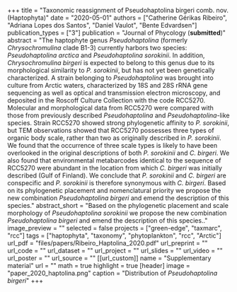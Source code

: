+++
title = "Taxonomic reassignment of Pseudohaptolina birgeri comb. nov. (Haptophyta)"
date = "2020-05-01"
authors = ["Catherine Gérikas Ribeiro", "Adriana Lopes dos Santos", "Daniel Vaulot", "Bente Edvardsen"]
publication_types = ["3"]
publication = "Journal of Phycology (**submitted**)"
abstract = "The haptophyte genus *Pseudohaptolina* (formerly *Chrysochromulina* clade B1-3) currently harbors two species: *Pseudohaptolina arctica* and *Pseudohaptolina sorokinii*. In addition,  *Chrysochromulina birgeri* is expected to belong to this genus due to its morphological similarity to *P. sorokinii*, but has not yet been genetically characterized. A strain belonging to *Pseudohaptolina* was brought into culture from Arctic waters, characterized by 18S and 28S rRNA gene sequencing as well as optical and transmission electron microscopy, and deposited in the Roscoff Culture Collection with the code RCC5270. Molecular and morphological data from RCC5270 were compared with those from previously described *Pseudohaptolina* and *Pseudohaptolina*-like species. Strain RCC5270 showed strong phylogenetic affinity to *P. sorokinii*, but TEM observations showed that RCC5270 possesses three types of organic body scale, rather than two as originally described in *P. sorokinii*. We found that the occurrence of three scale types is likely to have been overlooked in the original descriptions of both *P. sorokinii* and *C. birgeri*. We also found that environmental metabarcodes identical to the sequence of RCC5270 were abundant in the location from which *C. birgeri* was initially described (Gulf of Finland). We conclude that *P. sorokinii* and *C. birgeri* are conspecific and *P. sorokinii* is therefore synonymous with *C. birgeri*. Based on its phylogenetic placement and nomenclatural priority we propose the new combination *Pseudohaptolina birgeri* and emend the description of this species."
abstract_short = "Based on the phylogenetic placement and scale morphology of *Pseudohaptolina sorokinii* we propose the new combination *Pseudohaptolina birgeri* and emend the description of this species.."
image_preview = ""
selected = false
projects = ["green-edge", "taxmarc", "rcc"]
tags = ["haptophyta", "taxonomy", "phytoplankton", "rcc", "Arctic"]
url_pdf = "files/papers/Ribeiro_Haptolina_2020.pdf"
url_preprint = ""
url_code = ""
url_dataset = ""
url_project = ""
url_slides = ""
url_video = ""
url_poster = ""
url_source = ""
[[url_custom]]
    name = "Supplementary material"
    url = ""
math = true
highlight = true
[header]
image = "paper_2020_haptolina.png"
caption = "Distribution of *Pseudohaptolina birgeri*"
+++
